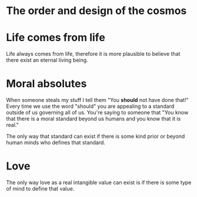 

# The order and design of the cosmos

# Life comes from life

Life always comes from life, therefore it is more plausible to believe that there exist an eternal living being.

# Moral absolutes

When someone steals my stuff I tell them "You **should** not have done that!" Every time we use the word "should" you are appealing to a standard outside of us governing all of us. You're saying to someone that "You know that there is a moral standard beyond us humans and you know that it is real."

The only way that standard can exist if there is some kind prior or beyond human minds who defines that standard.

# Love

The only way love as a real intangible value can exist is if there is some type of mind to define that value.